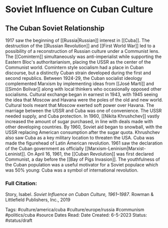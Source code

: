 # Soviet Influence on Cuban Culture

## The Cuban Soviet Relationship
1917 saw the beginning of [[Russia|Russian]] interest in [[Cuba]]. The destruction of the [[Russian Revolution]] and [[First World War]] led to a possibility of a reconstruction of Russian culture under a Communist lens. The [[Comintern]] simultaneously was anti-imperialist while supporting the Eastern Bloc's authoritarianism, placing the USSR as the center of the Communist world. Comintern style socialism had a place in Cuban discourse, but a distinctly Cuban strain developed during the first and second republics. Between 1924-29, the Cuban socialist ideology complemented Marxism by implementing ideas from [[José Martí]] and [[Simón Bolivar]] along with local thinkers who occasionally opposed other socialisms. Cultural exchange began in earnest in 1943, with 1945 seeing the idea that Moscow and Havana were the poles of the old and new world. Cultural tools meant that Moscow exerted soft power over Havana. 
The marriage between the USSR and Cuba was one of convenience. The USSR needed supply, and Cuba protection. In 1960, [[Nikita Khrushchev]] vastly increased the amount of sugar purchased, in line with deals made with other developing countries. By 1960, Soviet aid began to snowball, with the USSR replacing American consumption after the sugar quota. Khrushchev also saw Cuba as a key military location to threaten the USA. Cuba was made the figurehead of Latin American revolution. 1961 saw the declaration of the Cuban government as officially [[Marxism-Leninism|Marxist-Leninist]]. On April 16, 1961, the [[Cuban Revolution]] was first declared Communist, a day before the [[Bay of Pigs Invasion]]. The youthfulness of the Cuban population was a useful motivator for a Soviet populace which was 50% young: Cuba was a symbol of international revolution.

### Full Citation:
Story, Isabel.  _Soviet Influence on Cuban Culture, 1961–1987_.  Rowman & Littlefield Publishers, Inc., 2019

Tags:  #culture/america/cuba #culture/europe/russia #communism #politics/cuba  #source
Dates Read:
Date Created: 6-5-2023
Status: #status/draft